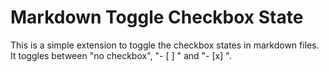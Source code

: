 # Markdown Toggle Checkbox State

This is a simple extension to toggle the checkbox states in markdown files. It toggles between "no checkbox", "- [ ] " and "- [x] ".
